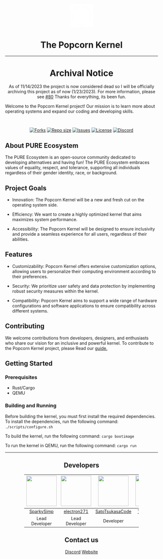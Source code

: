 <div align="center">

<img src="./images/icons/popcorn-white.svg" style="width: 15%;"></img>
<h1>The Popcorn Kernel</h1>

---

# Archival Notice
As of 11/14/2023 the project is now considered dead so I will be officially archiving this project as of now (1/23/2023).
For more information, please see [#80](https://github.com/popcorn-kernel/popcorn/issues/80)
Thanks for everything, its been fun.

</div>

Welcome to the Popcorn Kernel project! Our mission is to learn more about operating systems and expand our coding and developing skills.

<div align="center">

<br/>
<p align="center">
	<a href="https://github.com/popcorn-kernel/popcorn/forks">
		<img alt="Forks" src="https://img.shields.io/github/forks/popcorn-kernel/popcorn?style=for-the-badge&logo=git&color=EBA0AC&logoColor=EBA0AC&labelColor=302D41"></a>
	<a href="https://github.com/popcorn-kernel/popcorn">
		<img alt="Repo size" src="https://img.shields.io/github/repo-size/popcorn-kernel/popcorn?style=for-the-badge&logo=github&color=FAB387&logoColor=FAB387&labelColor=302D41"/></a>
	<a href="https://github.com/popcorn-kernel/popcorn/issues">
		<img alt="Issues" src="https://img.shields.io/github/issues/popcorn-kernel/popcorn?style=for-the-badge&logo=githubactions&color=F9E2AF&logoColor=F9E2AF&labelColor=302D41"></a>
	<a href="https://opensource.org/license/mit/">
		<img alt="License" src="https://img.shields.io/github/license/popcorn-kernel/popcorn?style=for-the-badge&logo=gitbook&color=A6E3A1&logoColor=A6E3A1&labelColor=302D41"></a>
    <a href="https://discord.gg/d9974fz5sS">
        <img alt="Discord" src="https://img.shields.io/discord/1128805264628383784?style=for-the-badge&logo=discord&color=B4BEFE&logoColor=B4BEFE&labelColor=302D41"></a>
</p>
</div>

## About PURE Ecosystem
The PURE Ecosystem is an open-source community dedicated to developing alternatives and having fun! The PURE Ecosystem embraces values of equality, respect, and tolerance, supporting all individuals regardless of their gender identity, race, or background.

## Project Goals
- Innovation: The Popcorn Kernel will be a new and fresh cut on the operating system side.

- Efficiency: We want to create a highly optimized kernel that aims maximizes system performance.

- Accessibility: The Popcorn Kernel will be designed to ensure inclusivity and provide a seamless experience for all users, regardless of their abilities.

## Features
- Customizability: Popcorn Kernel offers extensive customization options, allowing users to personalize their computing environment according to their preferences.

- Security: We prioritize user safety and data protection by implementing robust security measures within the kernel.

- Compatibility: Popcorn Kernel aims to support a wide range of hardware configurations and software applications to ensure compatibility across different systems.

## Contributing

We welcome contributions from developers, designers, and enthusiasts who share our vision for an inclusive and powerful kernel. To contribute to the Popcorn Kernel project, please Read our [guide.](https://github.com/popcorn-kernel/popcorn/blob/main/CONTRIBUTING.md)

## Getting Started
### Prerequisites
- Rust/Cargo
- QEMU

### Building and Running
Before building the kernel, you must first install the required dependencies. To install the dependencies, run the following command:
```./scripts/configure.sh```

To build the kernel, run the following command:
```cargo bootimage```

To run the kernel in QEMU, run the following command:
```cargo run```

---

<div style="width: 75%; margin: 0 auto;">
    <div align="center">

## Developers



  | <img src="https://github.com/SparkySimp.png" width="100" height="100"> | <img src="https://github.com/electron271.png" width="100" height="100"> | <img src="https://github.com/SatoTsukasaCode.png" width="100" height="100"> | <img src="https://github.com/Techiesplash.png" width="100" height="100"> |  <img src="https://github.com/HackedOS.png" width="100" height="100"> | <img src="https://github.com/TadoTheMiner.png" width="100" height="100"> |<img src="https://github.com/Lily8000.png" width="100" height="100"> |
  |:---:|:---:|:---:|:---:|:---:|:---:|:---:|
  | [SparkySimp](https://github.com/SparkySimp) | [electron271](https://github.com/electron271) | [SatoTsukasaCode](https://github.com/SatoTsukasaCode) | [Techiesplash](https://github.com/Techiesplash) | [HackedOS](https://github.com/HackedOS)| [TadoTheMiner](https://github.com/TadoTheMiner) |
  | Lead Developer | Lead Developer | Developer | Developer | Developer | Developer |
</div>
</div>

<div align="center">

## Contact us
 [Discord](https://discord.gg/d9974fz5sS)
 [Website](https://popcorn-kernel.dev/) 
</div>
